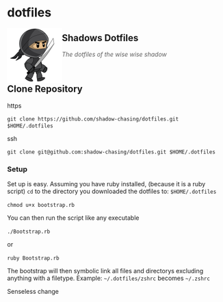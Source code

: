 # dotfiles

<img src="https://github.com/shadowchaser04/dotfiles/blob/master/ninja.png" align="left" width="128px" height="128px"/>

## Shadows Dotfiles

> *The dotfiles of the wise wise shadow*


<br>

## Clone Repository


https


    git clone https://github.com/shadow-chasing/dotfiles.git $HOME/.dotfiles


ssh


    git clone git@github.com:shadow-chasing/dotfiles.git $HOME/.dotfiles


### Setup


Set up is easy. Assuming you have ruby installed, (because it is a ruby script) `cd` to the directory you downloaded the dotfiles to: `$HOME/.dotfiles`

`` chmod u+x bootstrap.rb ``

You can then run the script like any executable

`` ./Bootstrap.rb ``


or


`` ruby Bootstrap.rb ``

The bootstrap will then symbolic link all files and directorys excluding anything with a filetype. Example: `~/.dotfiles/zshrc` becomes `~/.zshrc`

Senseless change
